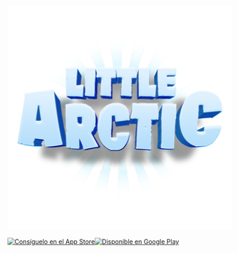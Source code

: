 <!-- _coverpage.md -->

![logo](../_media/png/la-logo.png)

<div class="la-scroll-animation arrow-r">
    <span></span>
    <span></span>
</div>

<a href="/" class="store-button"><img src="_media/svg/appstore_es.svg" alt="Consíguelo en el App Store" width="120" height="40"></a><a href="/"  class="store-button"><img src="_media/svg/playstore_es.svg" alt="Disponible en Google Play" width="133" height="40"></a>
